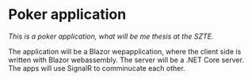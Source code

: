# Poker application

_This is a poker application, what will be me thesis at the SZTE._

The application will be a Blazor wepapplication, where the client side is written with Blazor webassembly. The server will be a .NET Core server.
The apps will use SignalR to comminucate each other.
